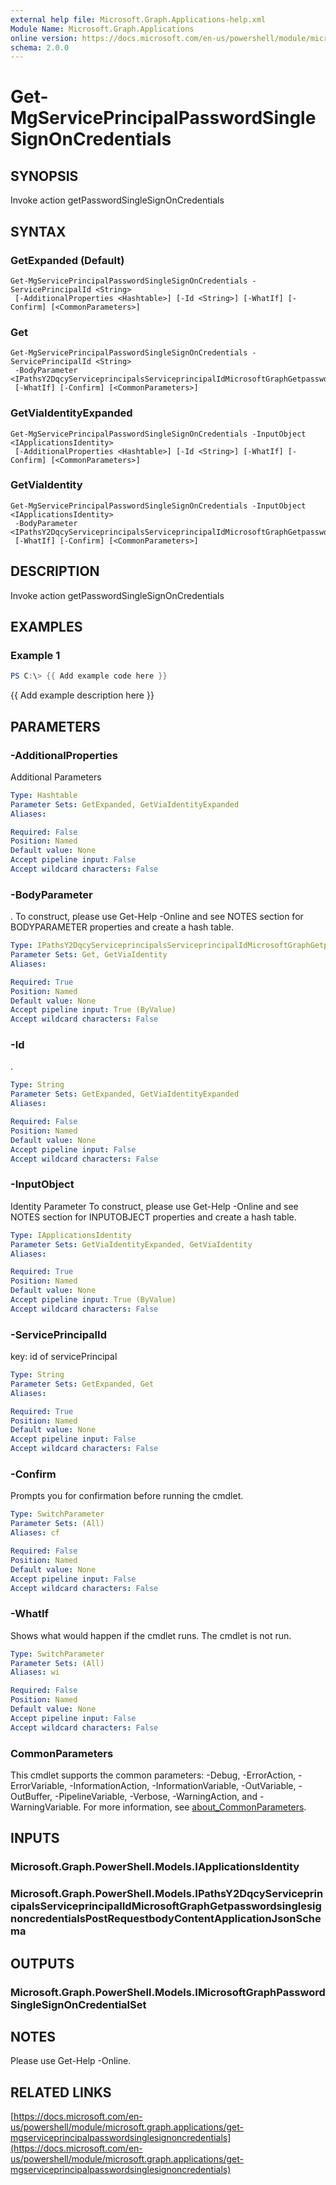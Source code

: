 ```yaml
---
external help file: Microsoft.Graph.Applications-help.xml
Module Name: Microsoft.Graph.Applications
online version: https://docs.microsoft.com/en-us/powershell/module/microsoft.graph.applications/get-mgserviceprincipalpasswordsinglesignoncredentials
schema: 2.0.0
---
```


# Get-MgServicePrincipalPasswordSingleSignOnCredentials

## SYNOPSIS
Invoke action getPasswordSingleSignOnCredentials

## SYNTAX

### GetExpanded (Default)
```
Get-MgServicePrincipalPasswordSingleSignOnCredentials -ServicePrincipalId <String>
 [-AdditionalProperties <Hashtable>] [-Id <String>] [-WhatIf] [-Confirm] [<CommonParameters>]
```

### Get
```
Get-MgServicePrincipalPasswordSingleSignOnCredentials -ServicePrincipalId <String>
 -BodyParameter <IPathsY2DqcyServiceprincipalsServiceprincipalIdMicrosoftGraphGetpasswordsinglesignoncredentialsPostRequestbodyContentApplicationJsonSchema>
 [-WhatIf] [-Confirm] [<CommonParameters>]
```

### GetViaIdentityExpanded
```
Get-MgServicePrincipalPasswordSingleSignOnCredentials -InputObject <IApplicationsIdentity>
 [-AdditionalProperties <Hashtable>] [-Id <String>] [-WhatIf] [-Confirm] [<CommonParameters>]
```

### GetViaIdentity
```
Get-MgServicePrincipalPasswordSingleSignOnCredentials -InputObject <IApplicationsIdentity>
 -BodyParameter <IPathsY2DqcyServiceprincipalsServiceprincipalIdMicrosoftGraphGetpasswordsinglesignoncredentialsPostRequestbodyContentApplicationJsonSchema>
 [-WhatIf] [-Confirm] [<CommonParameters>]
```

## DESCRIPTION
Invoke action getPasswordSingleSignOnCredentials

## EXAMPLES

### Example 1
```powershell
PS C:\> {{ Add example code here }}
```

{{ Add example description here }}

## PARAMETERS

### -AdditionalProperties
Additional Parameters

```yaml
Type: Hashtable
Parameter Sets: GetExpanded, GetViaIdentityExpanded
Aliases:

Required: False
Position: Named
Default value: None
Accept pipeline input: False
Accept wildcard characters: False
```

### -BodyParameter
.
To construct, please use Get-Help -Online and see NOTES section for BODYPARAMETER properties and create a hash table.

```yaml
Type: IPathsY2DqcyServiceprincipalsServiceprincipalIdMicrosoftGraphGetpasswordsinglesignoncredentialsPostRequestbodyContentApplicationJsonSchema
Parameter Sets: Get, GetViaIdentity
Aliases:

Required: True
Position: Named
Default value: None
Accept pipeline input: True (ByValue)
Accept wildcard characters: False
```

### -Id
.

```yaml
Type: String
Parameter Sets: GetExpanded, GetViaIdentityExpanded
Aliases:

Required: False
Position: Named
Default value: None
Accept pipeline input: False
Accept wildcard characters: False
```

### -InputObject
Identity Parameter
To construct, please use Get-Help -Online and see NOTES section for INPUTOBJECT properties and create a hash table.

```yaml
Type: IApplicationsIdentity
Parameter Sets: GetViaIdentityExpanded, GetViaIdentity
Aliases:

Required: True
Position: Named
Default value: None
Accept pipeline input: True (ByValue)
Accept wildcard characters: False
```

### -ServicePrincipalId
key: id of servicePrincipal

```yaml
Type: String
Parameter Sets: GetExpanded, Get
Aliases:

Required: True
Position: Named
Default value: None
Accept pipeline input: False
Accept wildcard characters: False
```

### -Confirm
Prompts you for confirmation before running the cmdlet.

```yaml
Type: SwitchParameter
Parameter Sets: (All)
Aliases: cf

Required: False
Position: Named
Default value: None
Accept pipeline input: False
Accept wildcard characters: False
```

### -WhatIf
Shows what would happen if the cmdlet runs.
The cmdlet is not run.

```yaml
Type: SwitchParameter
Parameter Sets: (All)
Aliases: wi

Required: False
Position: Named
Default value: None
Accept pipeline input: False
Accept wildcard characters: False
```

### CommonParameters
This cmdlet supports the common parameters: -Debug, -ErrorAction, -ErrorVariable, -InformationAction, -InformationVariable, -OutVariable, -OutBuffer, -PipelineVariable, -Verbose, -WarningAction, and -WarningVariable. For more information, see [about_CommonParameters](http://go.microsoft.com/fwlink/?LinkID=113216).

## INPUTS

### Microsoft.Graph.PowerShell.Models.IApplicationsIdentity
### Microsoft.Graph.PowerShell.Models.IPathsY2DqcyServiceprincipalsServiceprincipalIdMicrosoftGraphGetpasswordsinglesignoncredentialsPostRequestbodyContentApplicationJsonSchema
## OUTPUTS

### Microsoft.Graph.PowerShell.Models.IMicrosoftGraphPasswordSingleSignOnCredentialSet
## NOTES
Please use Get-Help -Online.

## RELATED LINKS

[https://docs.microsoft.com/en-us/powershell/module/microsoft.graph.applications/get-mgserviceprincipalpasswordsinglesignoncredentials](https://docs.microsoft.com/en-us/powershell/module/microsoft.graph.applications/get-mgserviceprincipalpasswordsinglesignoncredentials)


